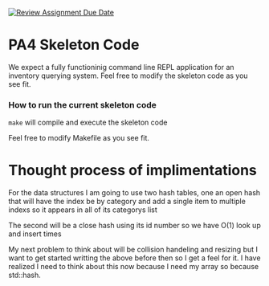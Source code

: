 [![Review Assignment Due Date](https://classroom.github.com/assets/deadline-readme-button-22041afd0340ce965d47ae6ef1cefeee28c7c493a6346c4f15d667ab976d596c.svg)](https://classroom.github.com/a/pAwGQi_N)

# PA4 Skeleton Code
We expect a fully functioninig command line REPL application for an inventory querying system. Feel free to modify the skeleton code as you see fit.

### How to run the current skeleton code
`make` will compile and execute the skeleton code

Feel free to modify Makefile as you see fit.

# Thought process of implimentations 

For the data structures I am going to use two hash tables, one an open hash that will have the index be by category 
and add a single item to multiple indexs so it appears in all of its categorys list

The second will be a close hash using its id number so we have O(1) look up and insert times

My next problem to think about will be collision handeling and resizing but I want to get started writting the above before then so I get a feel for it. I have realized I need to think about this now because I need my array so because std::hash.
